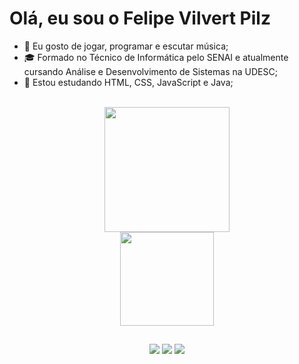 <h1> Olá, eu sou o Felipe Vilvert Pilz </h1>

- 👀 Eu gosto de jogar, programar e escutar música;
- ‍🎓 Formado no Técnico de Informática pelo SENAI e atualmente cursando Análise e Desenvolvimento de Sistemas na UDESC;
- 🌱 Estou estudando HTML, CSS, JavaScript e Java;<br><br>



<div>
  <p align="center">
    <a href="https://github.com/felipepilz">
    <img height="200em" src="https://github-readme-stats.vercel.app/api?username=felipepilz&show_icons=true&theme=tokyonight&include_all_commits=true&count_private=true"/><br>
    <img height="150em" src="https://github-readme-stats.vercel.app/api/top-langs/?username=felipepilz&layout=compact&langs_count=7&theme=tokyonight"/>
  </p>
</div>

 ##
<div align="center"> 
  <a href = "mailto:felipevilvertpilz@gmail.com"><img src="https://img.shields.io/badge/-Gmail-BB001B?style=for-the-badge&logo=gmail&logoColor=white" target="_blank"></a>
  <a href = "https://www.linkedin.com/in/felipe-vilvert-pilz-b623a6197" target="_blank"><img src="https://img.shields.io/badge/-LinkedIn-%230077B5?style=for-the-badge&logo=linkedin&logoColor=white" target="_blank"></a>
  <a href="https://steamcommunity.com/id/felipepilz/"><img src="https://img.shields.io/badge/-Steam-%23333?style=for-the-badge&logo=steam&logoColor=white" target="_blank"></a>
</div>


